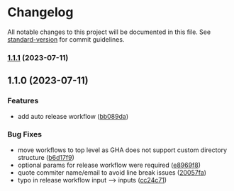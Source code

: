 # Changelog

All notable changes to this project will be documented in this file. See [standard-version](https://github.com/conventional-changelog/standard-version) for commit guidelines.

### [1.1.1](https://github.com/batinicaz/gha/compare/v1.1.0...v1.1.1) (2023-07-11)

## 1.1.0 (2023-07-11)


### Features

* add auto release workflow ([bb089da](https://github.com/batinicaz/gha/commit/bb089da54b86f8fe361b9941cf958a13c5bb92a9))


### Bug Fixes

* move workflows to top level as GHA does not support custom directory structure ([b6d17f9](https://github.com/batinicaz/gha/commit/b6d17f9d497e1dbfd0b1f26a41226a6c8ddf1c0b))
* optional params for release workflow were required ([e8969f8](https://github.com/batinicaz/gha/commit/e8969f8c650d3c9e978227d5204cac8c08c72c0b))
* quote commiter name/email to avoid line break issues ([20057fa](https://github.com/batinicaz/gha/commit/20057faa09324ab90e3750de42615129085ce554))
* typo in release workflow input --> inputs ([cc24c71](https://github.com/batinicaz/gha/commit/cc24c71c8afa12a2d3576e44db35028e36a4409b))
